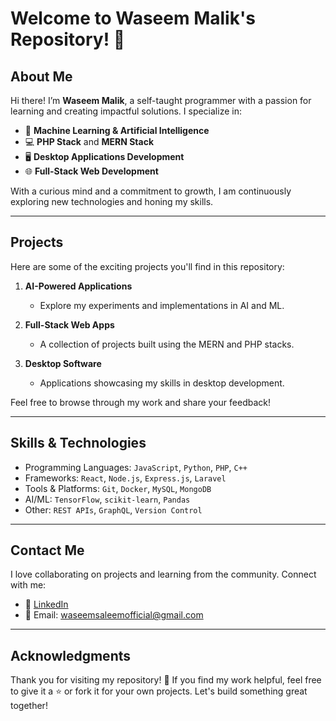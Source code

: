 # Welcome to Waseem Malik's Repository! 👋  

## About Me  
Hi there! I’m **Waseem Malik**, a self-taught programmer with a passion for learning and creating impactful solutions. I specialize in:  
- 🧠 **Machine Learning & Artificial Intelligence**  
- 💻 **PHP Stack** and **MERN Stack**  
- 🖥️ **Desktop Applications Development**  
- 🌐 **Full-Stack Web Development**  

With a curious mind and a commitment to growth, I am continuously exploring new technologies and honing my skills.  

---

## Projects  
Here are some of the exciting projects you'll find in this repository:  

1. **AI-Powered Applications**  
   - Explore my experiments and implementations in AI and ML.  

2. **Full-Stack Web Apps**  
   - A collection of projects built using the MERN and PHP stacks.  

3. **Desktop Software**  
   - Applications showcasing my skills in desktop development.  

Feel free to browse through my work and share your feedback!  

---

## Skills & Technologies  
- Programming Languages: `JavaScript`, `Python`, `PHP`, `C++`  
- Frameworks: `React`, `Node.js`, `Express.js`, `Laravel`  
- Tools & Platforms: `Git`, `Docker`, `MySQL`, `MongoDB`  
- AI/ML: `TensorFlow`, `scikit-learn`, `Pandas`  
- Other: `REST APIs`, `GraphQL`, `Version Control`  

---

## Contact Me  
I love collaborating on projects and learning from the community. Connect with me:  
- 💼 [LinkedIn](https://www.linkedin.com/in/iwaseemmalik/)  
- 📧 Email: waseemsaleemofficial@gmail.com  

---

## Acknowledgments  
Thank you for visiting my repository! 🌟 If you find my work helpful, feel free to give it a ⭐ or fork it for your own projects. Let's build something great together!  
